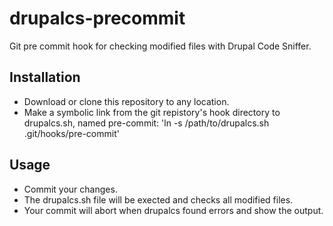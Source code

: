 drupalcs-precommit
==================

Git pre commit hook for checking modified files with Drupal Code Sniffer.

## Installation

- Download or clone this repository to any location.
- Make a symbolic link from the git repistory's hook directory to drupalcs.sh, named pre-commit: 'ln -s /path/to/drupalcs.sh .git/hooks/pre-commit'

## Usage
- Commit your changes.
- The drupalcs.sh file will be exected and checks all modified files.
- Your commit will abort when drupalcs found errors and show the output.
